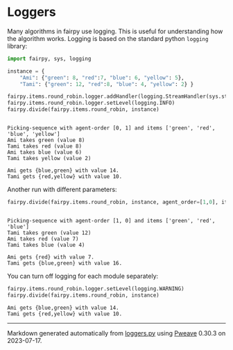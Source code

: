 # Loggers
Many algorithms in fairpy use logging. This is useful for understanding how the algorithm works.
Logging is based on the standard python `logging` library:


```python
import fairpy, sys, logging

instance = {
    "Ami": {"green": 8, "red":7, "blue": 6, "yellow": 5},
    "Tami": {"green": 12, "red":8, "blue": 4, "yellow": 2} }

fairpy.items.round_robin.logger.addHandler(logging.StreamHandler(sys.stdout))
fairpy.items.round_robin.logger.setLevel(logging.INFO)
fairpy.divide(fairpy.items.round_robin, instance)
```

```

Picking-sequence with agent-order [0, 1] and items ['green', 'red',
'blue', 'yellow']
Ami takes green (value 8)
Tami takes red (value 8)
Ami takes blue (value 6)
Tami takes yellow (value 2)
```

```
Ami gets {blue,green} with value 14.
Tami gets {red,yellow} with value 10.
```



Another run with different parameters:


```python
fairpy.divide(fairpy.items.round_robin, instance, agent_order=[1,0], items=["green", "red", "blue"])
```

```

Picking-sequence with agent-order [1, 0] and items ['green', 'red',
'blue']
Tami takes green (value 12)
Ami takes red (value 7)
Tami takes blue (value 4)
```

```
Ami gets {red} with value 7.
Tami gets {blue,green} with value 16.
```



You can turn off logging for each module separately:


```python
fairpy.items.round_robin.logger.setLevel(logging.WARNING)
fairpy.divide(fairpy.items.round_robin, instance)
```

```
Ami gets {blue,green} with value 14.
Tami gets {red,yellow} with value 10.
```


---
Markdown generated automatically from [loggers.py](loggers.py) using [Pweave](http://mpastell.com/pweave) 0.30.3 on 2023-07-17.
